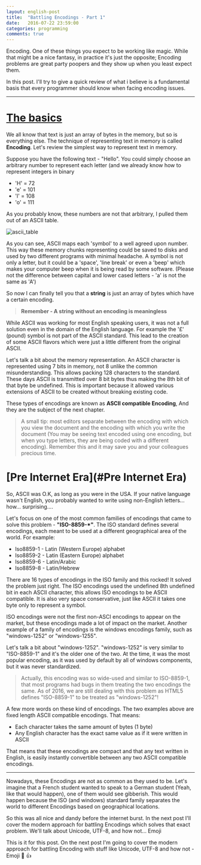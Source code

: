 ```yaml
---
layout: english-post
title:  "Battling Encodings - Part 1"
date:   2016-07-22 23:59:00
categories: programming
comments: true
---
```


Encoding. One of these things you expect to be working like magic. While that might be a nice fantasy, in practice it's just the opposite; Encoding problems are great party poopers and they show up when you least expect them.

In this post. I'll try to give a quick review of what i believe is a fundamental basis that every programmer should know when facing encoding issues.

---

<a name="The_basics">[The basics](#The_basics)
==============================================

We all know that text is just an array of bytes in the memory, but so is everything else. The technique of representing text in memory is called **Encoding**. Let's review the simplest way to represent text in memory.

Suppose you have the following text - "Hello". You could simply choose an arbitrary number to represent each letter (and we already know how to represent integers in binary

+ 'H' = 72
+ 'e' = 101
+ 'l' = 108
+ 'o' = 111

 As you probably know, these numbers are not that arbitrary, I pulled them out of an ASCII table.

![ascii_table](http://www.asciitable.com/index/asciifull.gif)

As you can see, ASCII maps each 'symbol' to a well agreed upon number. This way these memory chunks representing could be saved to disks and used by two different programs with minimal headache. A symbol is not only a letter, but it could be a 'space', 'line break' or even a 'beep' which makes your computer beep when it is being read by some software. (Please not the difference between capital and lower cased letters - 'a' is not the same as 'A')

So now I can finally tell you that a **string** is just an array of bytes which have a certain encoding.

> **Remember - A string without an encoding is meaningless**

While ASCII was working for most English speaking users, it was not a full solution even in the domain of the English language. For example the '£' (pound) symbol is not part of the ASCII standard. This lead to the creation of some ASCII flavors which were just a little different from the original ASCII.

Let's talk a bit about the memory representation. An ASCII character is represented using 7 bits in memory, not 8 unlike the common misunderstanding. This allows packing 128 characters to the standard.
These days ASCII is transmitted over 8 bit bytes thus making the 8th bit of that byte be undefined.
This is important because it allowed various extensions of ASCII to be created without breaking existing code.

These types of encodings are known as **ASCII compatible Encoding**, And they are the subject of the next chapter.

> A small tip: most editors separate between the encoding with which you view the document and the encoding with which you write the document (You may be seeing text encoded using one encoding, but when you type letters, they are being coded with a different encoding). Remember this and it may save you and your colleagues precious time.

<a name="Pre Internet Era">[Pre Internet Era](#Pre Internet Era)
==============================================
So, ASCII was O.K, as long as you were in the USA. If your native language wasn't English, you probably wanted to write using non-English letters... how... surprising....

Let's focus on one of the most common families of encodings that came to solve this problem - **"ISO-8859-*"**. The ISO standard defines several encodings, each meant to be used at a different geographical area of the world. For example:

* Iso8859-1 - Latin (Western Europe) alphabet
* Iso8859-2 - Latin (Eastern Europe) alphabet
* Iso8859-6 - Latin/Arabic
* Iso8859-8 - Latin/Hebrew

There are 16 types of encodings in the ISO family and this rocked! It solved the problem just right.
The ISO encodings used the undefined 8th undefined bit in each ASCII character, this allows ISO encodings to be ASCII compatible. It is also very space conservative, just like ASCII it takes one byte only to represent a symbol.

ISO encodings were not the first non-ASCI encodings to appear on the market, but these encodings made a lot of impact on the market. Another example of a family of encodings is the windows encodings family, such as "windows-1252" or "windows-1255".

Let's talk a bit about "windows-1252". "windows-1252" is very similar to "ISO-8859-1" and it's the older one of the two. At the time, it was the most popular encoding, as it was used by default by all of windows components, but it was never standardized.

> Actually, this encoding was so wide-used and similar to ISO-8859-1, that most programs had bugs in them treating the two encodings the same. As of 2016, we are still dealing with this problem as HTML5 defines "ISO-8859-1" to be treated as "windows-1252"!

A few more words on these kind of encodings. The two examples above are fixed length ASCII compatible encodings. That means:

* Each character takes the same amount of bytes (1 byte)
* Any English character has the exact same value as if it were written in ASCII

That means that these encodings are compact and that any text written in English, is easily instantly convertible between any two ASCII compatible encodings.

---

Nowadays, these Encodings are not as common as they used to be. Let's imagine that a French student wanted to speak to a German student (Yeah, like that would happen), one of them would see gibberish. This would happen because the ISO (and windows) standard family separates the world to different Encodings based on geographical locations.

So this was all nice and dandy before the internet burst. In the next post I'll cover the modern approach for battling Encodings which solves that exact problem. We'll talk about Unicode, UTF-8, and how not... Emoji  

This is it for this post. On the next post I'm going to cover the modern approach for battling Encoding with stuff like Unicode, UTF-8 and how not - Emoji :hankey: :+1:
